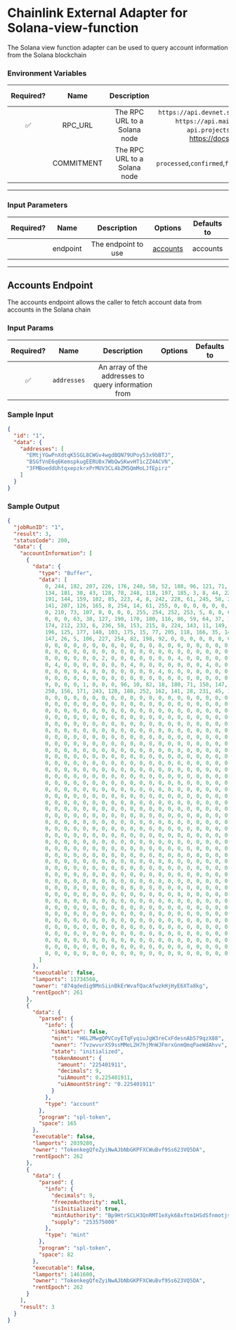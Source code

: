 # Chainlink External Adapter for Solana-view-function

The Solana view function adapter can be used to query account information from the Solana blockchain

### Environment Variables

| Required? |    Name    |         Description          |                                                                                                          Options                                                                                                           | Defaults to |
| :-------: | :--------: | :--------------------------: | :------------------------------------------------------------------------------------------------------------------------------------------------------------------------------------------------------------------------: | :---------: |
|    ✅     |  RPC_URL   | The RPC URL to a Solana node | `https://api.devnet.solana.com`, `https://api.testnet.solana.com`, `https://api.mainnet-beta.solana.com`, `https://solana-api.projectserum.com`. Full list can be found here https://docs.solana.com/cluster/rpc-endpoints |             |
|           | COMMITMENT | The RPC URL to a Solana node |                                                                     `processed`,`confirmed`,`finalized`,`recent`,`single`,`singleGossip`,`root`,`max`                                                                      | `confirmed` |

---

### Input Parameters

| Required? |   Name   |     Description     |                  Options                   | Defaults to |
| :-------: | :------: | :-----------------: | :----------------------------------------: | :---------: |
|           | endpoint | The endpoint to use | [accounts](#Solana-view-function-Endpoint) |  accounts   |

---

## Accounts Endpoint

The accounts endpoint allows the caller to fetch account data from accounts in the Solana chain

### Input Params

| Required? |    Name     |                     Description                     | Options | Defaults to |
| :-------: | :---------: | :-------------------------------------------------: | :-----: | :---------: |
|    ✅     | `addresses` | An array of the addresses to query information from |         |             |

### Sample Input

```json
{
  "id": "1",
  "data": {
    "addresses": [
      "EMtjYGwPnXdtqK5SGL8CWGv4wgdBQN79UPoy53x9bBTJ",
      "BSGfVnE6q6KemspkugEERU8x7WbQwSKwvHT1cZZ4ACVN",
      "3FMBoeddUhtqxepzkrxPrMUV3CL4bZM5QmMoLJfEpirz"
    ]
  }
}
```

### Sample Output

```json
{
  "jobRunID": "1",
  "result": 3,
  "statusCode": 200,
  "data": {
    "accountInformation": [
      {
        "data": {
          "type": "Buffer",
          "data": [
            0, 244, 182, 207, 226, 176, 240, 58, 52, 188, 96, 121, 71, 142, 20, 112, 42, 3, 189,
            134, 181, 30, 43, 128, 78, 248, 118, 197, 185, 3, 8, 44, 220, 239, 24, 103, 158, 251,
            191, 144, 159, 102, 85, 223, 4, 8, 242, 228, 61, 245, 58, 250, 22, 96, 156, 214, 207,
            141, 207, 126, 165, 8, 254, 14, 61, 255, 0, 0, 0, 0, 0, 0, 0, 0, 16, 94, 95, 0, 0, 0, 0,
            0, 210, 73, 107, 0, 0, 0, 0, 255, 254, 252, 253, 5, 0, 0, 0, 3, 0, 0, 0, 2, 0, 0, 0, 90,
            0, 0, 0, 63, 38, 127, 190, 170, 180, 116, 86, 59, 64, 37, 163, 104, 249, 210, 118, 89,
            174, 212, 232, 6, 236, 58, 153, 215, 8, 224, 143, 11, 149, 119, 180, 239, 252, 59, 140,
            196, 125, 177, 148, 103, 175, 15, 77, 205, 118, 166, 35, 148, 166, 171, 66, 118, 62, 64,
            147, 26, 5, 106, 227, 254, 82, 198, 92, 0, 0, 0, 0, 0, 0, 0, 0, 0, 0, 0, 0, 0, 0, 0, 0,
            0, 0, 0, 0, 0, 0, 0, 0, 0, 0, 0, 0, 0, 0, 0, 0, 0, 0, 0, 0, 0, 0, 0, 0, 0, 0, 0, 0, 0,
            0, 0, 0, 0, 0, 0, 0, 0, 0, 0, 0, 0, 0, 0, 0, 0, 0, 0, 0, 0, 0, 0, 0, 0, 0, 0, 0, 1, 0,
            0, 0, 0, 0, 0, 0, 2, 0, 0, 0, 0, 0, 0, 0, 4, 0, 0, 0, 0, 0, 0, 0, 4, 0, 0, 0, 0, 0, 0,
            0, 4, 0, 0, 0, 0, 0, 0, 0, 4, 0, 0, 0, 0, 0, 0, 0, 4, 0, 0, 0, 0, 0, 0, 0, 4, 0, 0, 0,
            0, 0, 0, 0, 4, 0, 0, 0, 0, 0, 0, 0, 4, 0, 0, 0, 0, 0, 0, 0, 128, 166, 246, 95, 0, 0, 0,
            0, 0, 0, 0, 0, 0, 0, 0, 0, 0, 0, 0, 0, 0, 0, 0, 0, 0, 0, 0, 0, 0, 0, 0, 0, 0, 0, 0, 0,
            9, 0, 0, 0, 1, 0, 0, 0, 96, 10, 82, 18, 180, 71, 150, 147, 91, 244, 131, 137, 206, 222,
            250, 156, 171, 243, 128, 188, 252, 162, 141, 28, 231, 45, 183, 198, 37, 223, 45, 211, 3,
            0, 0, 0, 0, 0, 0, 0, 0, 0, 0, 0, 0, 0, 0, 0, 0, 0, 0, 0, 0, 0, 0, 0, 0, 0, 0, 0, 0, 0,
            0, 0, 0, 0, 0, 0, 0, 0, 0, 0, 0, 0, 0, 0, 0, 0, 0, 0, 0, 0, 0, 0, 0, 0, 0, 0, 0, 0, 0,
            0, 0, 0, 0, 0, 0, 0, 0, 0, 0, 0, 0, 0, 0, 0, 0, 0, 0, 0, 0, 0, 0, 0, 0, 0, 0, 0, 0, 0,
            0, 0, 0, 0, 0, 0, 0, 0, 0, 0, 0, 0, 0, 0, 0, 0, 0, 0, 0, 0, 0, 0, 0, 0, 0, 0, 0, 0, 0,
            0, 0, 0, 0, 0, 0, 0, 0, 0, 0, 0, 0, 0, 0, 0, 0, 0, 0, 0, 0, 0, 0, 0, 0, 0, 0, 0, 0, 0,
            0, 0, 0, 0, 0, 0, 0, 0, 0, 0, 0, 0, 0, 0, 0, 0, 0, 0, 0, 0, 0, 0, 0, 0, 0, 0, 0, 0, 0,
            0, 0, 0, 0, 0, 0, 0, 0, 0, 0, 0, 0, 0, 0, 0, 0, 0, 0, 0, 0, 0, 0, 0, 0, 0, 0, 0, 0, 0,
            0, 0, 0, 0, 0, 0, 0, 0, 0, 0, 0, 0, 0, 0, 0, 0, 0, 0, 0, 0, 0, 0, 0, 0, 0, 0, 0, 0, 0,
            0, 0, 0, 0, 0, 0, 0, 0, 0, 0, 0, 0, 0, 0, 0, 0, 0, 0, 0, 0, 0, 0, 0, 0, 0, 0, 0, 0, 0,
            0, 0, 0, 0, 0, 0, 0, 0, 0, 0, 0, 0, 0, 0, 0, 0, 0, 0, 0, 0, 0, 0, 0, 0, 0, 0, 0, 0, 0,
            0, 0, 0, 0, 0, 0, 0, 0, 0, 0, 0, 0, 0, 0, 0, 0, 0, 0, 0, 0, 0, 0, 0, 0, 0, 0, 0, 0, 0,
            0, 0, 0, 0, 0, 0, 0, 0, 0, 0, 0, 0, 0, 0, 0, 0, 0, 0, 0, 0, 0, 0, 0, 0, 0, 0, 0, 0, 0,
            0, 0, 0, 0, 0, 0, 0, 0, 0, 0, 0, 0, 0, 0, 0, 0, 0, 0, 0, 0, 0, 0, 0, 0, 0, 0, 0, 0, 0,
            0, 0, 0, 0, 0, 0, 0, 0, 0, 0, 0, 0, 0, 0, 0, 0, 0, 0, 0, 0, 0, 0, 0, 0, 0, 0, 0, 0, 0,
            0, 0, 0, 0, 0, 0, 0, 0, 0, 0, 0, 0, 0, 0, 0, 0, 0, 0, 0, 0, 0, 0, 0, 0, 0, 0, 0, 0, 0,
            0, 0, 0, 0, 0, 0, 0, 0, 0, 0, 0, 0, 0, 0, 0, 0, 0, 0, 0, 0, 0, 0, 0, 0, 0, 0, 0, 0, 0,
            0, 0, 0, 0, 0, 0, 0, 0, 0, 0, 0, 0, 0, 0, 0, 0, 0, 0, 0, 0, 0, 0, 0, 0, 0, 0, 0, 0, 0,
            0, 0, 0, 0, 0, 0, 0, 0, 0, 0, 0, 0, 0, 0, 0, 0, 0, 0, 0, 0, 0, 0, 0, 0, 0, 0, 0, 0, 0,
            0, 0, 0, 0, 0, 0, 0, 0, 0, 0, 0, 0, 0, 0, 0, 0, 0, 0, 0, 0, 0, 0, 0, 0, 0, 0, 0, 0, 0,
            0, 0, 0, 0, 0, 0, 0, 0, 0, 0, 0, 0, 0, 0, 0, 0, 0, 0, 0, 0, 0, 0, 0, 0, 0, 0, 0, 0, 0,
            0, 0, 0, 0, 0, 0, 0, 0, 0, 0, 0, 0, 0, 0, 0, 0, 0, 0, 0, 0, 0, 0, 0, 0, 0, 0, 0, 0, 0,
            0, 0, 0, 0, 0, 0, 0, 0, 0, 0, 0, 0, 0, 0, 0, 0, 0, 0, 0, 0, 0, 0, 0, 0, 0, 0, 0, 0, 0,
            0, 0, 0, 0, 0, 0, 0, 0, 0, 0, 0, 0, 0, 0, 0, 0, 0, 0, 0, 0, 0, 0, 0, 0, 0, 0, 0, 0, 0,
            0, 0, 0, 0, 0, 0, 0, 0, 0, 0, 0, 0, 0, 0, 0, 0, 0, 0, 0, 0, 0, 0, 0, 0, 0, 0, 0, 0, 0,
            0, 0, 0, 0, 0, 0, 0, 0, 0, 0, 0, 0, 0, 0, 0, 0, 0, 0, 0, 0, 0, 0, 0, 0, 0, 0, 0, 0, 0,
            0, 0, 0, 0, 0, 0, 0, 0, 0, 0, 0, 0, 0, 0, 0, 0, 0, 0, 0, 0, 0, 0, 0, 0, 0, 0, 0, 0, 0,
            0, 0, 0, 0, 0, 0, 0, 0, 0, 0, 0, 0, 0, 0, 0, 0, 0, 0, 0, 0, 0, 0, 0, 0, 0, 0, 0, 0, 0,
            0, 0, 0, 0, 0, 0, 0, 0, 0, 0, 0, 0, 0, 0, 0, 0, 0, 0, 0, 0, 0, 0, 0, 0, 0, 0, 0, 0, 0,
            0, 0, 0, 0, 0, 0, 0, 0, 0, 0, 0, 0, 0, 0, 0, 0, 0, 0, 0, 0, 0, 0, 0, 0, 0, 0, 0, 0, 0,
            0, 0, 0, 0, 0, 0, 0, 0, 0, 0, 0, 0, 0, 0, 0, 0, 0, 0, 0, 0, 0, 0, 0, 0, 0, 0, 0, 0, 0,
            0, 0, 0, 0, 0, 0, 0, 0, 0, 0, 0, 0, 0, 0, 0, 0, 0, 0, 0, 0, 0, 0, 0, 0, 0, 0, 0, 0, 0,
            0, 0, 0, 0, 0, 0, 0, 0, 0, 0, 0, 0, 0, 0, 0, 0, 0, 0, 0, 0, 0, 0, 0, 0, 0, 0, 0, 0, 0,
            0, 0, 0, 0, 0, 0, 0, 0, 0, 0, 0, 0, 0, 0, 0, 0, 0, 0, 0, 0, 0, 0, 0, 0, 0, 0, 0, 0, 0,
            0, 0, 0, 0, 0, 0, 0, 0, 0, 0, 0, 0, 0, 0, 0, 0, 0, 0, 0, 0, 0, 0, 0, 0, 0, 0, 0, 0, 0,
            0, 0, 0, 0, 0, 0, 0, 0, 0, 0, 0, 0, 0, 0, 0, 0, 0, 0, 0, 0, 0, 0, 0, 0, 0, 0, 0, 0, 0,
            0, 0, 0, 0, 0, 0, 0, 0, 0, 0, 0, 0, 0, 0, 0, 0, 0, 0, 0, 0, 0, 0, 0, 0, 0, 0, 0, 0, 0,
            0, 0, 0, 0, 0, 0, 0, 0, 0, 0, 0, 0, 0, 0, 0, 0, 0, 0, 0, 0, 0, 0, 0, 0, 0, 0, 0, 0, 0,
            0, 0, 0, 0, 0, 0, 0, 0, 0, 0, 0, 0, 0, 0, 0, 0, 0, 0, 0, 0, 0, 0, 0, 0, 0, 0, 0, 0, 0,
            0, 0, 0, 0, 0, 0, 0, 0, 0, 0, 0, 0, 0, 0, 0, 0, 0, 0, 0, 0, 0, 0, 0, 0, 0, 0, 0, 0, 0,
            0, 0, 0, 0, 0, 0, 0, 0, 0, 0, 0, 0, 0, 0, 0, 0, 0, 0, 0, 0, 0, 0, 0, 0, 0
          ]
        },
        "executable": false,
        "lamports": 11734560,
        "owner": "874qdedig9MnSiinBkErWvafQacAfwzkHjHyE6XTa8kg",
        "rentEpoch": 261
      },
      {
        "data": {
          "parsed": {
            "info": {
              "isNative": false,
              "mint": "H6L2MwgQPVCoyETqFyqiuJgW3reCxFdesnAb579qzX88",
              "owner": "7vzwvurXS9ssMMeL2H7hjMnWJFmrxGnmQmqPaeWdAhvv",
              "state": "initialized",
              "tokenAmount": {
                "amount": "225401911",
                "decimals": 9,
                "uiAmount": 0.225401911,
                "uiAmountString": "0.225401911"
              }
            },
            "type": "account"
          },
          "program": "spl-token",
          "space": 165
        },
        "executable": false,
        "lamports": 2039280,
        "owner": "TokenkegQfeZyiNwAJbNbGKPFXCWuBvf9Ss623VQ5DA",
        "rentEpoch": 262
      },
      {
        "data": {
          "parsed": {
            "info": {
              "decimals": 9,
              "freezeAuthority": null,
              "isInitialized": true,
              "mintAuthority": "Bp9HtrSCLH3QnRMT1eXyk68xftm1HSdSfnmotjsiVyAH",
              "supply": "253575000"
            },
            "type": "mint"
          },
          "program": "spl-token",
          "space": 82
        },
        "executable": false,
        "lamports": 1461600,
        "owner": "TokenkegQfeZyiNwAJbNbGKPFXCWuBvf9Ss623VQ5DA",
        "rentEpoch": 262
      }
    ],
    "result": 3
  }
}
```
